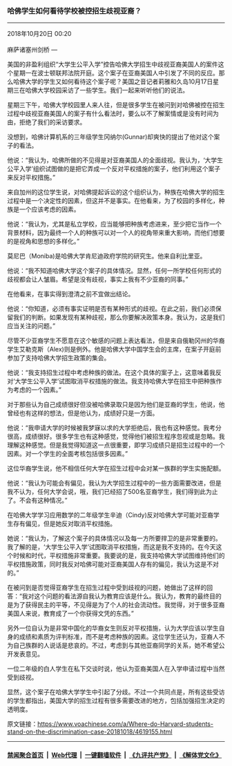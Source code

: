 ### 哈佛学生如何看待学校被控招生歧视亚裔？
------------------------

<div class="published">
 <span class="date" title="中国时间">
  <time datetime="2018-10-20T00:20:39+08:00">
   2018年10月20日 00:20
  </time>
 </span>
</div>
<br/>
<div class="wsw">
 <span class="dateline">
  麻萨诸塞州剑桥 —
 </span>
 <p>
  美国的非盈利组织“大学生公平入学”控告哈佛大学招生中歧视亚裔美国人的案件这个星期一在波士顿联邦法院开庭。这个案子在亚裔美国人中引发了不同的反应。那么哈佛大学的学生又如何看待这个案子呢？美国之音记者莉雅和久岛10月17日星期三在哈佛大学校园采访了一些学生。我们一起来听听他们的说法。
 </p>
 <p>
  星期三下午，哈佛大学校园里人来人往，但是很多学生在被问到对哈佛被控在招生过程中歧视亚裔美国人的案子有什么看法时，要么以不了解案情或是没有时间为由，拒绝了我们的采访要求。
 </p>
 <p>
  没想到，哈佛计算机系的三年级学生冈纳尔(Gunnar)却爽快的提出了他对这个案子的看法。
 </p>
 <p>
  他说：“我认为，哈佛所做的不见得是对亚裔美国人的全面歧视。我认为，‘大学生公平入学’组织试图做的是把它弄成一个反对平权措施的案子，他们利用这个案子来反对平权措施。”
 </p>
 <p>
  来自加州的这位学生说，对哈佛提起诉讼的这个组织认为，种族在哈佛大学的招生过程中是一个决定性的因素，但这并不是事实。在他看来，为了校园的多样化，种族是一个应该考虑的因素。
 </p>
 <p>
  他说：“我认为，尤其是私立学校，应当能够把种族考虑进来，至少把它当作一个背景材料，因为最终一个人的种族可以对一个人的视角带来重大影响，而他们想要的是视角和思想的多样化。”
 </p>
 <p>
  莫尼巴（Moniba)是哈佛大学肯尼迪政府学院的研究生。他来自利比里亚。
 </p>
 <p>
  他说：“我不知道哈佛大学这个案子的具体情况。显然，任何一所学校任何形式的歧视都会让人皱眉。希望是没有歧视，事实上我有不少亚裔的同事。”
 </p>
 <p>
  在他看来，在事实得到澄清之前不宜做出结论。
 </p>
 <p>
  他说：“你知道，必须有事实证明是否有某种形式的歧视。在此之前，我们必须保留我们的判断。如果发现有某种歧视，那么你要解决政策本身。我认为，这是我们应当关注的问题。”
 </p>
 <p>
  尽管不少亚裔学生不愿意在这个敏感的问题上表达看法，但是来自俄勒冈州的华裔学生艾勒克斯（Alex)则是例外。他是哈佛大学中国学生会的主席，在案子开庭前参加了支持哈佛大学招生政策的集会。
 </p>
 <p>
  他说：“我支持招生过程中考虑种族的做法。在这个具体的案子上，这意味着我反对‘大学生公平入学’试图取消平权措施的做法。我支持哈佛大学在招生中把种族作为考虑的一个因素。”
 </p>
 <p>
  对于那些认为自己成绩很好但没被哈佛录取只是因为他们是亚裔的学生，他说，他曾经也有这样的想法，但是他认为，成绩好只是一方面。
 </p>
 <p>
  他说：“我申请大学的时候被我梦寐以求的大学拒绝后，我也有这种感觉。我考分很高，成绩很好。很多学生也有这种感觉，觉得他们被招生程序忽视或是忽略。我理解这种感觉。但是我觉得知道这一点很重要，即学习成绩只是招生过程中的一个因素。对一个学生的全面考核包括很多因素。”
 </p>
 <p>
  这位华裔学生说，他不相信任何大学在招生过程中会对某一族群的学生实施配额。
 </p>
 <p>
  他说：“我认为可能会有偏见，我认为大学招生过程中的一些方面需要改进，但是我不认为，任何大学会说，哦，我们已经招了500名亚裔学生，我们得到此为止了。不会有这种情况。”
 </p>
 <p>
  在哈佛大学学习应用数学的二年级学生辛迪（Cindy)反对哈佛大学可能对亚裔学生存有偏见，但是她反对取消平权措施。
 </p>
 <p>
  她说：“我认为，了解这个案子的具体情况以及每一方所要捍卫的是非常重要的。我了解的是，‘大学生公平入学’试图取消平权措施，而这是我不支持的。在今天这个时候和时代，平权措施非常重要。我要说的是，我支持哈佛大学试图维持他们的平权措施政策，同时我反对哈佛可能对亚裔美国人存有的偏见，我认为这是不对的。”
 </p>
 <p>
  在被问到是否觉得亚裔学生在招生过程中受到歧视的问题，她做出了这样的回答：“我对这个问题的看法源自我认为教育应该是什么。我认为，教育的最终目的是为了获得民主的平等，不见得是为了个人的社会流动性。我觉得，对于很多亚裔美国人来说，教育成了一个你获得文凭的东西。”
 </p>
 <p>
  另外一位自认为是非常中国化的华裔女生则反对平权措施，认为大学应该以学生自身的成绩和素质为评判标准，而不是考虑种族的因素。这位学生还认为，亚裔人不为自己族群的人说话是悲哀的。不过，考虑到与其他亚裔同学的关系，她不希望公开发表意见。
 </p>
 <p>
  一位二年级的白人学生在私下交谈时说，他认为亚裔美国人在入学申请过程中当然受到歧视。
 </p>
 <p>
  显然，这个案子在哈佛大学学生中引起了分歧。不过一个共同点是，所有这些受访的学生都指出，美国大学的招生过程有很多需要改进的地方，包括加强招生决定的透明度。
 </p>
</div>

原文链接：https://www.voachinese.com/a/Where-do-Harvard-students-stand-on-the-discrimination-case-20181018/4619155.html


------------------------
#### [禁闻聚合首页](https://github.com/gfw-breaker/banned-news/blob/master/README.md) &nbsp;|&nbsp; [Web代理](https://github.com/gfw-breaker/open-proxy/blob/master/README.md) &nbsp;|&nbsp;  [一键翻墙软件](https://github.com/gfw-breaker/nogfw/blob/master/README.md) &nbsp;|&nbsp; [《九评共产党》](https://github.com/gfw-breaker/9ping.md/blob/master/README.md#九评之一评共产党是什么) &nbsp;|&nbsp; [《解体党文化》](https://github.com/gfw-breaker/jtdwh.md/blob/master/README.md#绪论)